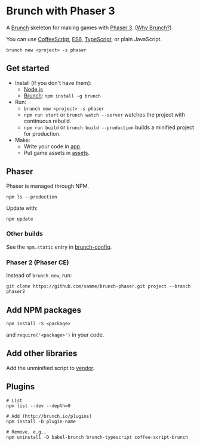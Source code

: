 Brunch with Phaser 3
====================

A [Brunch](http://brunch.io) skeleton for making games with [Phaser 3](http://phaser.io/phaser3). ([Why Brunch?](http://brunch.io/docs/why-brunch))

You can use [CoffeeScript][1], [ES6][2], [TypeScript][3], or plain JavaScript.

    brunch new <project> -s phaser

Get started
-----------

- Install (if you don't have them):
  - [Node.js](https://nodejs.org)
  - [Brunch](http://brunch.io): `npm install -g brunch`
- Run:
  - `brunch new <project> -s phaser`
  - `npm run start` or `brunch watch --server` watches the project with continuous rebuild.
  - `npm run build` or `brunch build --production` builds a minified project for production.
- Make:
  - Write your code in [app](app).
  - Put game assets in [assets](app/static/assets).

Phaser
------

Phaser is managed through NPM.

    npm ls --production

Update with:

    npm update

### Other builds

See the `npm.static` entry in [brunch-config](./brunch-config.coffee).

### Phaser 2 (Phaser CE)

Instead of `brunch new`, run:

```shell
git clone https://github.com/samme/brunch-phaser.git project --branch phaser2
```

Add NPM packages
----------------

    npm install -S <package>

and `require('<package>')` in your code.

Add other libraries
-------------------

Add the unminified script to [vendor](vendor).

Plugins
-------

```shell
# List
npm list --dev --depth=0

# Add (http://brunch.io/plugins)
npm install -D plugin-name

# Remove, e.g.,
npm uninstall -D babel-brunch brunch-typescript coffee-script-brunch
```

[1]: http://coffeescript.org
[2]: https://developer.mozilla.org/en-US/docs/Web/JavaScript/New_in_JavaScript/ECMAScript_2015_support_in_Mozilla
[3]: https://www.typescriptlang.org
